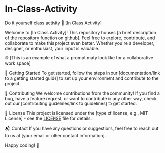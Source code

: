 # In-Class-Activity
Do it yourself class activity
🚀 [In Class Activity]

Welcome to [In Class Activity]! This repository houses [a brief description of the repository function on github]. Feel free to explore, contribute, and collaborate to make this project even better. Whether you're a developer, designer, or enthusiast, your input is valuable.

🌐 [This is an example of what a prompt maty look like for a collaborative work space]

🔧 Getting Started
To get started, follow the steps in our [documentation/link to a getting started guide] to set up your environment and contribute to the project.

🤝 Contributing
We welcome contributions from the community! If you find a bug, have a feature request, or want to contribute in any other way, check out our [contributing guidelines/link to guidelines] to get started.

📝 License
This project is licensed under the [type of license, e.g., MIT License] - see the [LICENSE](LICENSE) file for details.

📬 Contact
If you have any questions or suggestions, feel free to reach out to us at [your email or other contact information].

Happy coding! 🚀
